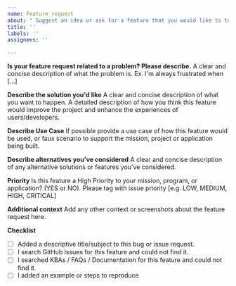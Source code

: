 ```yaml
---
name: Feature request
about: " Suggest an idea or ask for a feature that you would like to to see"
title: ''
labels: ''
assignees: ''

---
```


**Is your feature request related to a problem? Please describe.**
A clear and concise description of what the problem is. Ex. I'm always frustrated when [...]

**Describe the solution you'd like**
A clear and concise description of what you want to happen. A detailed description of how you think this feature would improve the project and enhance the experiences of users/developers.

**Describe Use Case**
If possible provide a use case of how this feature would be used, or faux scenario to support the mission, project or application being built.

**Describe alternatives you've considered**
A clear and concise description of any alternative solutions or features you've considered.

**Priority**
Is this feature a High Priority to your mission, program, or application? (YES or NO). Please tag with issue priority [e.g. LOW, MEDIUM, HIGH, CRITICAL]

**Additional context**
Add any other context or screenshots about the feature request here.

**Checklist**
- [ ] Added a descriptive title/subject to this bug or issue request.
- [ ] I search GitHub issues for this feature and could not find it.
- [ ] I searched KBAs / FAQs / Documentation for this feature and could not find it.
- [ ] I added an example or steps to reproduce

